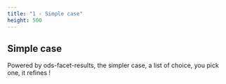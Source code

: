 ```yaml
---
title: "1 - Simple case"
height: 500
---
```


## Simple case

Powered by ods-facet-results, the simpler case, a list of choice, you pick one, it refines !
